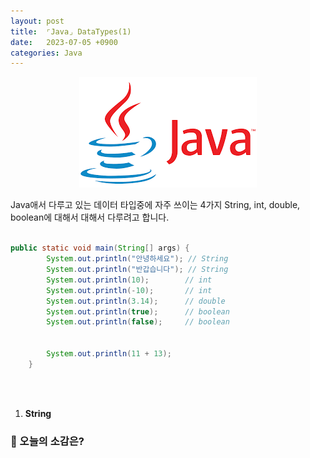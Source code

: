 ```yaml
---
layout: post
title:  ⌜Java⌟ DataTypes(1) 
date:   2023-07-05 +0900
categories: Java
---
```


<center>
  <img src="https://github.com/201960003/study_blog/blob/main/img/post12/java.png?raw=true" alt="main 사진">
</center>

Java애서 다루고 있는 데이터 타입중에 자주 쓰이는 4가지 String, int, double, boolean에 대해서 대해서 다루려고 합니다.
<br><br>

```Java
public static void main(String[] args) {
        System.out.println("안녕하세요"); // String
        System.out.println("반갑습니다"); // String
        System.out.println(10);        // int
        System.out.println(-10);       // int
        System.out.println(3.14);      // double
        System.out.println(true);      // boolean
        System.out.println(false);     // boolean


        System.out.println(11 + 13);
    }
```

 <br> <br>
 
1. __String__



### 🧐 오늘의 소감은?

<br>